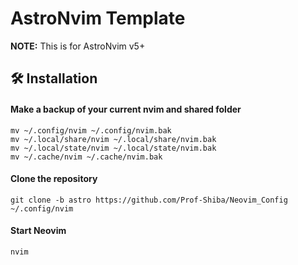 # AstroNvim Template

**NOTE:** This is for AstroNvim v5+

## 🛠️ Installation

#### Make a backup of your current nvim and shared folder

```shell
mv ~/.config/nvim ~/.config/nvim.bak
mv ~/.local/share/nvim ~/.local/share/nvim.bak
mv ~/.local/state/nvim ~/.local/state/nvim.bak
mv ~/.cache/nvim ~/.cache/nvim.bak
```

#### Clone the repository

```shell
git clone -b astro https://github.com/Prof-Shiba/Neovim_Config ~/.config/nvim
```

#### Start Neovim

```shell
nvim
```

